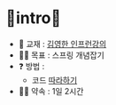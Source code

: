 # 🍋intro🍋

* 📖 교재 : [김영한 인프런강의](https://www.inflearn.com/course/%EC%8A%A4%ED%94%84%EB%A7%81-%EC%9E%85%EB%AC%B8-%EC%8A%A4%ED%94%84%EB%A7%81%EB%B6%80%ED%8A%B8/dashboard)
* 💪🏻 목표 : 스프링 개념잡기
* ❓ 방법 : 
  * 코드 [따라하기](https://github.com/Kang-SeoHyun/Java_Framework/tree/main/Java_Spring/intro/code)
* 🤙🏻 약속 : 1일 2시간 
